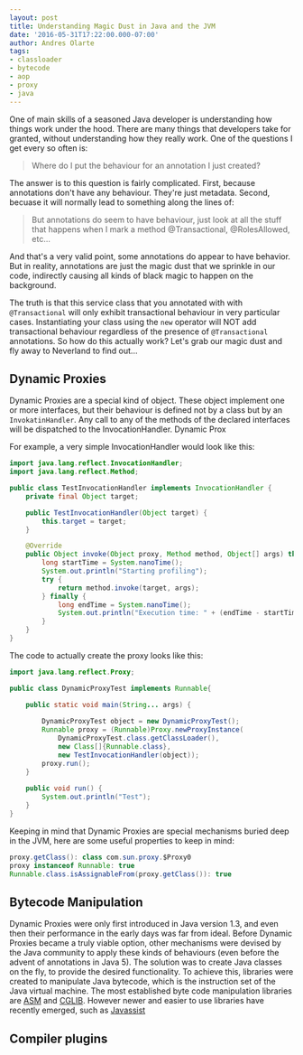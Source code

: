 ```yaml
---
layout: post
title: Understanding Magic Dust in Java and the JVM
date: '2016-05-31T17:22:00.000-07:00'
author: Andres Olarte
tags:
- classloader
- bytecode
- aop
- proxy
- java
---
```


One of main skills of a seasoned Java developer is understanding how things work under the hood. 
There are many things that developers take for granted, without understanding how they really work.
One of the questions I get every so often is:

> Where do I put the behaviour for an annotation I just created?

The answer is to this question is fairly complicated. First, because annotations don't have any behaviour. 
They're just metadata. Second, becuase it will normally lead to something along the lines of:

> But annotations do seem to have behaviour, just look at all the stuff that happens when I mark a method @Transactional, @RolesAllowed, etc... 

And that's a very valid point, some annotations do appear to have behavior. 
But in reality, annotations are just the magic dust that we sprinkle in our code, indirectly causing all kinds of black magic to happen on the background. 

The truth is that this service class that you annotated with with `@Transactional` will only exhibit transactional behaviour in very particular cases. 
Instantiating your class using the `new` operator will NOT add transactional behaviour regardless of the presence of `@Transactional` annotations.
So how do this actually work?  Let's grab our magic dust and fly away to Neverland to find out...

## 

## Dynamic Proxies

Dynamic Proxies are a special kind of object. These object implement one or more interfaces, but their behaviour is defined not by a class but by an `InvokatinHandler`. 
Any call to any of the methods of the declared interfaces will be dispatched to the InvocationHandler. Dynamic Prox

For example, a very simple InvocationHandler would look like this:

~~~ java
import java.lang.reflect.InvocationHandler;
import java.lang.reflect.Method;

public class TestInvocationHandler implements InvocationHandler {
    private final Object target;

    public TestInvocationHandler(Object target) {
        this.target = target;
    }

    @Override
    public Object invoke(Object proxy, Method method, Object[] args) throws Throwable {
        long startTime = System.nanoTime();
        System.out.println("Starting profiling");
        try {
            return method.invoke(target, args);
        } finally {
            long endTime = System.nanoTime();
            System.out.println("Execution time: " + (endTime - startTime));
        }
    }
}
~~~

The code to actually create the proxy looks like this:

~~~ java
import java.lang.reflect.Proxy;

public class DynamicProxyTest implements Runnable{

    public static void main(String... args) {
    
        DynamicProxyTest object = new DynamicProxyTest();
        Runnable proxy = (Runnable)Proxy.newProxyInstance(
            DynamicProxyTest.class.getClassLoader(),
            new Class[]{Runnable.class},
            new TestInvocationHandler(object));
        proxy.run();
    }
    
    public void run() {
        System.out.println("Test");
    }
}
~~~

Keeping in mind that Dynamic Proxies are special mechanisms buried deep in the JVM, here are some useful properties to keep in mind:

~~~ java
proxy.getClass(): class com.sun.proxy.$Proxy0
proxy instanceof Runnable: true
Runnable.class.isAssignableFrom(proxy.getClass()): true
~~~



## Bytecode Manipulation

Dynamic Proxies were only first introduced in Java version 1.3, and even then their performance in the early days was far from ideal. 
Before Dynamic Proxies became a truly viable option, other mechanisms were devised by the Java community to apply these kinds of behaviours (even before the advent of annotations in Java 5).
The solution was to create Java classes on the fly, to provide the desired functionality. 
To achieve this, libraries were created to manipulate Java bytecode, which is the instruction set of the Java virtual machine.
The most established byte code manipulation libraries are [ASM](http://asm.ow2.org/) and [CGLIB](https://github.com/cglib/cglib). 
However newer and easier to use libraries have recently emerged, such as [Javassist](http://jboss-javassist.github.io/javassist/) 



## Compiler plugins

